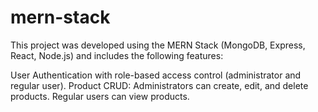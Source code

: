 # mern-stack 

This project was developed using the MERN Stack (MongoDB, Express, React, Node.js) and includes the following features:

User Authentication with role-based access control (administrator and regular user).
Product CRUD:
Administrators can create, edit, and delete products.
Regular users can view products.
